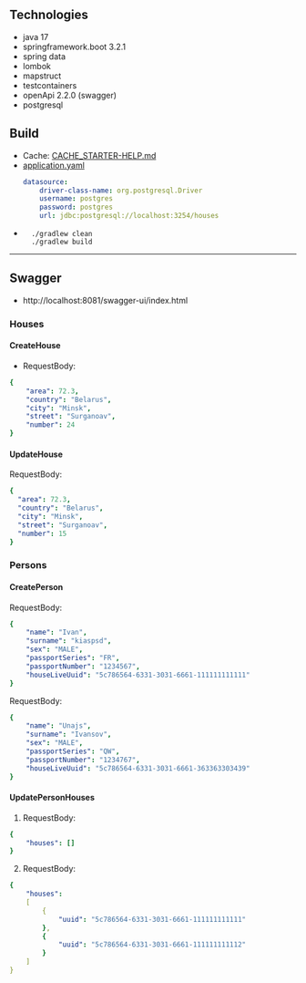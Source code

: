 ## Technologies
- java 17
- springframework.boot 3.2.1
- spring data
- lombok
- mapstruct
- testcontainers
- openApi 2.2.0 (swagger)
- postgresql

## Build
- Cache: [CACHE_STARTER-HELP.md](cache-starter%2FCACHE_STARTER-HELP.md)
- [application.yaml](src%2Fmain%2Fresources%2Fapplication.yaml)
    ```yaml
    datasource:
        driver-class-name: org.postgresql.Driver
        username: postgres
        password: postgres
        url: jdbc:postgresql://localhost:3254/houses
    ```
- ```
    ./gradlew clean
    ./gradlew build
  ```
---

## Swagger
- http://localhost:8081/swagger-ui/index.html

### Houses

#### CreateHouse 
- RequestBody:
```yaml
{
    "area": 72.3,
    "country": "Belarus",
    "city": "Minsk",
    "street": "Surganoav",
    "number": 24
}
```

#### UpdateHouse 
RequestBody:
```yaml
{
  "area": 72.3,
  "country": "Belarus",
  "city": "Minsk",
  "street": "Surganoav",
  "number": 15
}
```

### Persons

#### CreatePerson 
RequestBody:
```yaml
{
    "name": "Ivan",
    "surname": "kiaspsd",
    "sex": "MALE",
    "passportSeries": "FR",
    "passportNumber": "1234567",
    "houseLiveUuid": "5c786564-6331-3031-6661-111111111111"
}
```

RequestBody:
```yaml
{
    "name": "Unajs",
    "surname": "Ivansov",
    "sex": "MALE",
    "passportSeries": "QW",
    "passportNumber": "1234767",
    "houseLiveUuid": "5c786564-6331-3031-6661-363363303439"
}
```

#### UpdatePersonHouses 
1. RequestBody:
```yaml
{
    "houses": []
}
```
2. RequestBody:
```yaml
{
    "houses": 
    [
        {
            "uuid": "5c786564-6331-3031-6661-111111111111"
        },
        {
            "uuid": "5c786564-6331-3031-6661-111111111112"
        }
    ]
}
```

